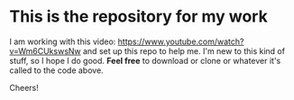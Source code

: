 # This is the repository for my work
I am working with this video: https://www.youtube.com/watch?v=Wm6CUkswsNw and set up this repo to help me. I'm new to this kind of stuff, so I hope I do good. **Feel free** to download or clone or whatever it's called to the code above.

Cheers!